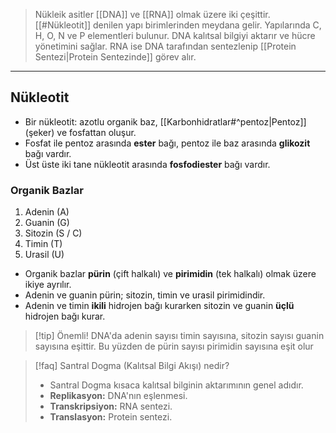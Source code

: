 >Nükleik asitler [[DNA]] ve [[RNA]] olmak üzere iki çeşittir. [[#Nükleotit]] denilen yapı birimlerinden meydana gelir. Yapılarında C, H, O, N ve P elementleri bulunur. DNA kalıtsal bilgiyi aktarır ve hücre yönetimini sağlar. RNA ise DNA tarafından sentezlenip [[Protein Sentezi|Protein Sentezinde]] görev alır. 

___
## Nükleotit
- Bir nükleotit: azotlu organik baz, [[Karbonhidratlar#^pentoz|Pentoz]] (şeker) ve fosfattan oluşur.
- Fosfat ile pentoz arasında **ester** bağı, pentoz ile baz arasında **glikozit** bağı vardır.
- Üst üste iki tane nükleotit arasında **fosfodiester** bağı vardır.
### Organik Bazlar
1. Adenin (A)
2. Guanin (G)
3. Sitozin (S / C)
4. Timin (T)
5. Urasil (U)

- Organik bazlar **pürin** (çift halkalı) ve **pirimidin** (tek halkalı) olmak üzere ikiye ayrılır.
- Adenin ve guanin pürin; sitozin, timin ve urasil pirimidindir.
- Adenin ve timin **ikili** hidrojen bağı kurarken sitozin ve guanin **üçlü** hidrojen bağı kurar.

> [!tip] Önemli!
> DNA'da adenin sayısı timin sayısına, sitozin sayısı guanin sayısına eşittir. Bu yüzden de pürin sayısı pirimidin sayısına eşit olur

> [!faq] Santral Dogma (Kalıtsal Bilgi Akışı) nedir?
> - Santral Dogma kısaca kalıtsal bilginin aktarımının genel adıdır.
> - **Replikasyon:** DNA'nın eşlenmesi.
> - **Transkripsiyon:** RNA sentezi.
> - **Translasyon:** Protein sentezi.